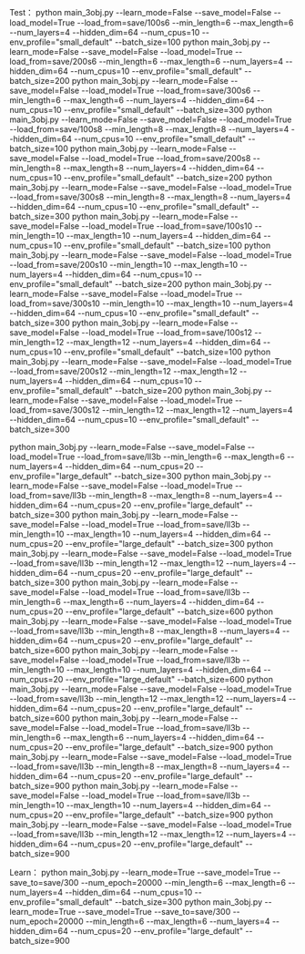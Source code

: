 Test：
python main_3obj.py --learn_mode=False --save_model=False --load_model=True --load_from=save/100s6 --min_length=6 --max_length=6 --num_layers=4 --hidden_dim=64 --num_cpus=10 --env_profile="small_default" --batch_size=100
python main_3obj.py --learn_mode=False --save_model=False --load_model=True --load_from=save/200s6 --min_length=6 --max_length=6 --num_layers=4 --hidden_dim=64 --num_cpus=10 --env_profile="small_default" --batch_size=200
python main_3obj.py --learn_mode=False --save_model=False --load_model=True --load_from=save/300s6 --min_length=6 --max_length=6 --num_layers=4 --hidden_dim=64 --num_cpus=10 --env_profile="small_default" --batch_size=300
python main_3obj.py --learn_mode=False --save_model=False --load_model=True --load_from=save/100s8 --min_length=8 --max_length=8 --num_layers=4 --hidden_dim=64 --num_cpus=10 --env_profile="small_default" --batch_size=100
python main_3obj.py --learn_mode=False --save_model=False --load_model=True --load_from=save/200s8 --min_length=8 --max_length=8 --num_layers=4 --hidden_dim=64 --num_cpus=10 --env_profile="small_default" --batch_size=200
python main_3obj.py --learn_mode=False --save_model=False --load_model=True --load_from=save/300s8 --min_length=8 --max_length=8 --num_layers=4 --hidden_dim=64 --num_cpus=10 --env_profile="small_default" --batch_size=300
python main_3obj.py --learn_mode=False --save_model=False --load_model=True --load_from=save/100s10 --min_length=10 --max_length=10 --num_layers=4 --hidden_dim=64 --num_cpus=10 --env_profile="small_default" --batch_size=100
python main_3obj.py --learn_mode=False --save_model=False --load_model=True --load_from=save/200s10 --min_length=10 --max_length=10 --num_layers=4 --hidden_dim=64 --num_cpus=10 --env_profile="small_default" --batch_size=200
python main_3obj.py --learn_mode=False --save_model=False --load_model=True --load_from=save/300s10 --min_length=10 --max_length=10 --num_layers=4 --hidden_dim=64 --num_cpus=10 --env_profile="small_default" --batch_size=300
python main_3obj.py --learn_mode=False --save_model=False --load_model=True --load_from=save/100s12 --min_length=12 --max_length=12 --num_layers=4 --hidden_dim=64 --num_cpus=10 --env_profile="small_default" --batch_size=100
python main_3obj.py --learn_mode=False --save_model=False --load_model=True --load_from=save/200s12 --min_length=12 --max_length=12 --num_layers=4 --hidden_dim=64 --num_cpus=10 --env_profile="small_default" --batch_size=200
python main_3obj.py --learn_mode=False --save_model=False --load_model=True --load_from=save/300s12 --min_length=12 --max_length=12 --num_layers=4 --hidden_dim=64 --num_cpus=10 --env_profile="small_default" --batch_size=300

python main_3obj.py --learn_mode=False --save_model=False --load_model=True --load_from=save/ll3b --min_length=6 --max_length=6 --num_layers=4 --hidden_dim=64 --num_cpus=20 --env_profile="large_default" --batch_size=300
python main_3obj.py --learn_mode=False --save_model=False --load_model=True --load_from=save/ll3b --min_length=8 --max_length=8 --num_layers=4 --hidden_dim=64 --num_cpus=20 --env_profile="large_default" --batch_size=300
python main_3obj.py --learn_mode=False --save_model=False --load_model=True --load_from=save/ll3b --min_length=10 --max_length=10 --num_layers=4 --hidden_dim=64 --num_cpus=20 --env_profile="large_default" --batch_size=300
python main_3obj.py --learn_mode=False --save_model=False --load_model=True --load_from=save/ll3b --min_length=12 --max_length=12 --num_layers=4 --hidden_dim=64 --num_cpus=20 --env_profile="large_default" --batch_size=300
python main_3obj.py --learn_mode=False --save_model=False --load_model=True --load_from=save/ll3b --min_length=6 --max_length=6 --num_layers=4 --hidden_dim=64 --num_cpus=20 --env_profile="large_default" --batch_size=600
python main_3obj.py --learn_mode=False --save_model=False --load_model=True --load_from=save/ll3b --min_length=8 --max_length=8 --num_layers=4 --hidden_dim=64 --num_cpus=20 --env_profile="large_default" --batch_size=600
python main_3obj.py --learn_mode=False --save_model=False --load_model=True --load_from=save/ll3b --min_length=10 --max_length=10 --num_layers=4 --hidden_dim=64 --num_cpus=20 --env_profile="large_default" --batch_size=600
python main_3obj.py --learn_mode=False --save_model=False --load_model=True --load_from=save/ll3b --min_length=12 --max_length=12 --num_layers=4 --hidden_dim=64 --num_cpus=20 --env_profile="large_default" --batch_size=600
python main_3obj.py --learn_mode=False --save_model=False --load_model=True --load_from=save/ll3b --min_length=6 --max_length=6 --num_layers=4 --hidden_dim=64 --num_cpus=20 --env_profile="large_default" --batch_size=900
python main_3obj.py --learn_mode=False --save_model=False --load_model=True --load_from=save/ll3b --min_length=8 --max_length=8 --num_layers=4 --hidden_dim=64 --num_cpus=20 --env_profile="large_default" --batch_size=900
python main_3obj.py --learn_mode=False --save_model=False --load_model=True --load_from=save/ll3b --min_length=10 --max_length=10 --num_layers=4 --hidden_dim=64 --num_cpus=20 --env_profile="large_default" --batch_size=900
python main_3obj.py --learn_mode=False --save_model=False --load_model=True --load_from=save/ll3b --min_length=12 --max_length=12 --num_layers=4 --hidden_dim=64 --num_cpus=20 --env_profile="large_default" --batch_size=900

Learn：
python main_3obj.py --learn_mode=True --save_model=True --save_to=save/300 --num_epoch=20000 --min_length=6 --max_length=6 --num_layers=4 --hidden_dim=64 --num_cpus=10 --env_profile="small_default" --batch_size=300
python main_3obj.py --learn_mode=True --save_model=True --save_to=save/300 --num_epoch=20000 --min_length=6 --max_length=6 --num_layers=4 --hidden_dim=64 --num_cpus=20 --env_profile="large_default" --batch_size=900

